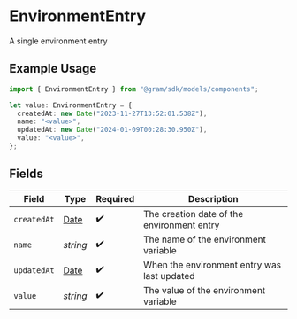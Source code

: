 # EnvironmentEntry

A single environment entry

## Example Usage

```typescript
import { EnvironmentEntry } from "@gram/sdk/models/components";

let value: EnvironmentEntry = {
  createdAt: new Date("2023-11-27T13:52:01.538Z"),
  name: "<value>",
  updatedAt: new Date("2024-01-09T00:28:30.950Z"),
  value: "<value>",
};
```

## Fields

| Field                                                                                         | Type                                                                                          | Required                                                                                      | Description                                                                                   |
| --------------------------------------------------------------------------------------------- | --------------------------------------------------------------------------------------------- | --------------------------------------------------------------------------------------------- | --------------------------------------------------------------------------------------------- |
| `createdAt`                                                                                   | [Date](https://developer.mozilla.org/en-US/docs/Web/JavaScript/Reference/Global_Objects/Date) | :heavy_check_mark:                                                                            | The creation date of the environment entry                                                    |
| `name`                                                                                        | *string*                                                                                      | :heavy_check_mark:                                                                            | The name of the environment variable                                                          |
| `updatedAt`                                                                                   | [Date](https://developer.mozilla.org/en-US/docs/Web/JavaScript/Reference/Global_Objects/Date) | :heavy_check_mark:                                                                            | When the environment entry was last updated                                                   |
| `value`                                                                                       | *string*                                                                                      | :heavy_check_mark:                                                                            | The value of the environment variable                                                         |